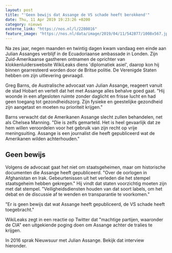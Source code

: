 ```yaml
---
layout: post
title: "'Geen bewijs dat Assange de VS schade heeft berokkend'"
date: Thu, 11 Apr 2019 19:23:26 +0200
category: nieuws
externe_link: "https://nos.nl/l/2280016"
feature_image: "https://nos.nl/data/image/2019/04/11/542877/1008x567.jpg"
---
```


<p>Na zes jaar, negen maanden en twintig dagen kwam vandaag een einde aan Julian Assanges verblijf in de Ecuadoriaanse ambassade in Londen. Zijn Zuid-Amerikaanse gastheren ontnamen de oprichter van klokkenluiderswebsite WikiLeaks diens 'diplomatiek asiel', daarop kon hij binnen gearresteerd worden door de Britse politie. De Verenigde Staten hebben om zijn uitlevering gevraagd.</p>
<p>Greg Barns, de Australische advocaat van Julian Assange, reageert vanuit de stad Hobart en vertelt dat het met Assange alles behalve goed gaat. "Hij woonde in een afgesloten ruimte zonder daglicht en frisse lucht en had geen toegang tot gezondheidszorg. Zijn fysieke en geestelijke gezondheid zijn aangetast en moeten nu prioriteit krijgen."</p>
<p>Barns verwacht dat de Amerikanen Assange slecht zullen behandelen, net als Chelsea Manning. "Die is zelfs gemarteld. Het is heel gevaarlijk dat ze hem willen veroordelen voor het gebruik van zijn recht op vrije meningsuiting. Assange is een journalist die heeft gepubliceerd wat de Amerikanen wilden achterhouden."</p>
<h2>Geen bewijs</h2>
<p>Volgens de advocaat gaat het niet om staatsgeheimen, maar om historische documenten die Assange heeft gepubliceerd. "Over de oorlogen in Afghanistan en Irak. Gebeurtenissen uit het verleden die het stempel staatsgeheim hebben gekregen." Hij vindt dat staten voorzichtig moeten zijn met dat stempel. "Veiligheidsdiensten houden van dat soort labels, om het debat en de discussie af te wenden en transparantie te voorkomen."</p>
<p>"Er is geen bewijs dat wat Assange heeft gepubliceerd, de VS schade heeft toegebracht."</p>
<p>WikiLeaks zegt in een reactie op Twitter dat "machtige partijen, waaronder de CIA" een uitgekiende poging doen om Assange achter de tralies te krijgen.</p>
<p>In 2016 sprak Nieuwsuur met Julian Assange. Bekijk dat interview hieronder.</p>
